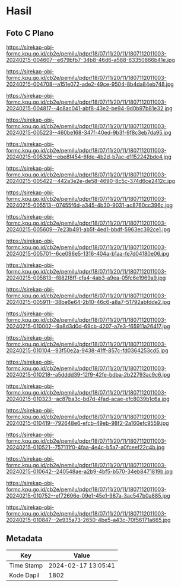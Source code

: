 # Hasil

## Foto C Plano

https://sirekap-obj-formc.kpu.go.id/cb2e/pemilu/pdpr/18/07/11/20/11/1807112011003-20240215-004607--e679bfb7-34b8-46d6-a588-63350866b41e.jpg

https://sirekap-obj-formc.kpu.go.id/cb2e/pemilu/pdpr/18/07/11/20/11/1807112011003-20240215-004708--a151e072-ade2-49ce-9504-8b4da84eb748.jpg

https://sirekap-obj-formc.kpu.go.id/cb2e/pemilu/pdpr/18/07/11/20/11/1807112011003-20240215-004817--4c8ac041-abf8-43e2-be94-9d0b97b81e32.jpg

https://sirekap-obj-formc.kpu.go.id/cb2e/pemilu/pdpr/18/07/11/20/11/1807112011003-20240215-005223--460be168-347f-40ed-9b3f-9f8c3eb7da95.jpg

https://sirekap-obj-formc.kpu.go.id/cb2e/pemilu/pdpr/18/07/11/20/11/1807112011003-20240215-005326--ebe8f454-6fde-4b2d-b7ac-d1152242bde4.jpg

https://sirekap-obj-formc.kpu.go.id/cb2e/pemilu/pdpr/18/07/11/20/11/1807112011003-20240215-005422--442a3e2e-de58-4690-8c5c-374d6ce2412c.jpg

https://sirekap-obj-formc.kpu.go.id/cb2e/pemilu/pdpr/18/07/11/20/11/1807112011003-20240215-005513--07455f6d-a345-4b30-9031-ac8760cc396c.jpg

https://sirekap-obj-formc.kpu.go.id/cb2e/pemilu/pdpr/18/07/11/20/11/1807112011003-20240215-005609--7e23b491-ab5f-4ed1-bbdf-5963ec392ce1.jpg

https://sirekap-obj-formc.kpu.go.id/cb2e/pemilu/pdpr/18/07/11/20/11/1807112011003-20240215-005701--6ce096e5-1316-404a-b1aa-fe7d04180e06.jpg

https://sirekap-obj-formc.kpu.go.id/cb2e/pemilu/pdpr/18/07/11/20/11/1807112011003-20240215-005813--f882f8ff-cfa4-4ab3-a9ea-05fc6e1969a9.jpg

https://sirekap-obj-formc.kpu.go.id/cb2e/pemilu/pdpr/18/07/11/20/11/1807112011003-20240215-005911--38be6e64-2b10-46c6-a8a7-51792abfdde2.jpg

https://sirekap-obj-formc.kpu.go.id/cb2e/pemilu/pdpr/18/07/11/20/11/1807112011003-20240215-010002--9a8d3d0d-69cb-4207-a7e3-f65911a26417.jpg

https://sirekap-obj-formc.kpu.go.id/cb2e/pemilu/pdpr/18/07/11/20/11/1807112011003-20240215-010104--93f50e2a-9438-41ff-857c-fd0364253cd5.jpg

https://sirekap-obj-formc.kpu.go.id/cb2e/pemilu/pdpr/18/07/11/20/11/1807112011003-20240215-010218--a5dddd39-12f9-42fe-bdba-2b22793ac9c6.jpg

https://sirekap-obj-formc.kpu.go.id/cb2e/pemilu/pdpr/18/07/11/20/11/1807112011003-20240215-010323--ac87ba3c-bd7d-4fad-acae-efc8039b1c6a.jpg

https://sirekap-obj-formc.kpu.go.id/cb2e/pemilu/pdpr/18/07/11/20/11/1807112011003-20240215-010419--792648e6-efcb-49eb-98f2-2a160efc9559.jpg

https://sirekap-obj-formc.kpu.go.id/cb2e/pemilu/pdpr/18/07/11/20/11/1807112011003-20240215-010521--757111f0-4faa-4e4c-b5a7-a0fceef22c4b.jpg

https://sirekap-obj-formc.kpu.go.id/cb2e/pemilu/pdpr/18/07/11/20/11/1807112011003-20240215-010642--240548ae-a2b9-4bf5-b570-34eb8471819b.jpg

https://sirekap-obj-formc.kpu.go.id/cb2e/pemilu/pdpr/18/07/11/20/11/1807112011003-20240215-010752--ef72696e-09e1-45e1-987a-3ac547b0a885.jpg

https://sirekap-obj-formc.kpu.go.id/cb2e/pemilu/pdpr/18/07/11/20/11/1807112011003-20240215-010847--2e935a73-2650-4be5-a43c-70f56171a665.jpg


## Metadata

| Key        | Value               |
| ---------- | ------------------- |
| Time Stamp | 2024-02-17 13:05:41 |
| Kode Dapil | 1802                |



